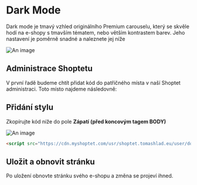 # Dark Mode

Dark mode je tmavý vzhled originálního Premium carouselu, který se skvěle hodí na e-shopy s tmavším tématem, nebo větším kontrastem barev. Jeho nastavení je poměrně snadné a naleznete jej níže

![An image](https://ik.imagekit.io/alexborecky/shoptetak/Doplnky/Premium_carousel/main_image_SI0vic2QJIzW.png)


## Administrace Shoptetu
V první řadě budeme chtít přidat kód do patřičného místa v naší Shoptet administraci. Toto místo najdeme následovně:
<Box-TextBox 
    :msg="msg"
/>

## Přidání stylu
Zkopírujte kód níže do pole <b>Zápatí (před koncovým tagem BODY)</b>

![An image](https://ik.imagekit.io/alexborecky/shoptetak/Docs/Screenshot_2020-11-19_at_13.14.57_MG9up3YnRRAe.png)

```html
<script src="https://cdn.myshoptet.com/usr/shoptet.tomashlad.eu/user/documents/extras/premium-carousel/tmavy-vzhled.js"></script>
```

## Uložit a obnovit stránku
Po uložení obnovte stránku svého e-shopu a změna se projeví ihned.

<script>
export default {
    data () {
        return {
            msg: 'Administrace > VZHLED A OBSAH > Editor > HTML Kód > Zápatí (před koncovým tagem BODY)'
        }
    }
}
</script>